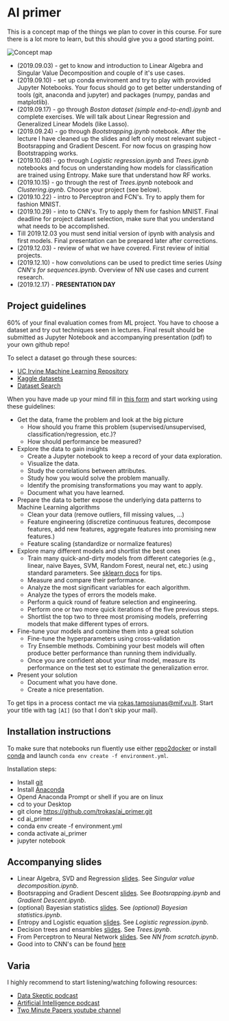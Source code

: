 # AI primer

This is a concept map of the things we plan to cover in this course. For sure there is a lot more to learn, but this should give you a good starting point.

![Concept map](https://docs.google.com/drawings/d/e/2PACX-1vQ5YhgwD7qi6xn8qGEFDeRLFvxgGMWOCf2W7H31vxiIuCvSlxMLuX5qLfooi2DqD7LPNMbN7KE4dK4S/pub?w=1179&h=323)

- (2019.09.03) - get to know and introduction to Linear Algebra and Singular Value Decomposition and couple of it's use cases. 
- (2019.09.10) - set up conda enviroment and try to play with provided Jupyter Notebooks. Your focus should go to get better understanding of tools (git, anaconda and jupyter) and packages (numpy, pandas and matplotlib).
- (2019.09.17) - go through *Boston dataset (simple end-to-end).ipynb* and complete exercises. We will talk about Linear Regression and Generalized Linear Models (like Lasso).
- (2019.09.24) - go through *Bootstrapping.ipynb* notebook. After the lecture I have cleaned up the slides and left only most relevant subject - Bootsrapping and Gradient Descent. For now focus on grasping how Bootstrapping works.
- (2019.10.08) - go through *Logistic regression.ipynb* and *Trees.ipynb* notebooks and focus on understanding how models for classification are trained using Entropy. Make sure that understand how RF works.
- (2019.10.15) - go through the rest of *Trees.ipynb* notebook and *Clustering.ipynb*. Choose your project (see below).
- (2019.10.22) - intro to Perceptron and FCN's. Try to apply them for fashion MNIST.
- (2019.10.29) - into to CNN's. Try to apply them for fashion MNIST. Final deadline for project dataset selection, make sure that you understand what needs to be accomplished.
- Till 2019.12.03 you must send initial version of ipynb with analysis and first models. Final presentation can be prepared later after corrections.
- (2019.12.03) - review of what we have covered. First review of initial projects. 
- (2019.12.10) - how convolutions can be used to predict time series *Using CNN's for sequences.ipynb*. Overview of NN use cases and current research.
- (2019.12.17) - **PRESENTATION DAY**

## Project guidelines

60% of your final evaluation comes from ML project. You have to choose a dataset and try out techniques seen in lectures. Final result should be submitted as Jupyter Notebook and accompanying presentation (pdf) to your own github repo!

To select a dataset go through these sources:
- [UC Irvine Machine Learning Repository](https://archive.ics.uci.edu/ml/index.php)
- [Kaggle datasets](https://www.kaggle.com/datasets)
- [Dataset Search](https://toolbox.google.com/datasetsearch)

When you have made up your mind fill in [this form](https://docs.google.com/forms/d/e/1FAIpQLSc2j8GXaPcATC2Cmwt7_iIhTD9-yeOkFF7wvAOvoEhC2sSo9A/viewform?usp=sf_link) and start working using these guidelines:

- Get the data, frame the problem and look at the big picture
    - How should you frame this problem (supervised/unsupervised, classification/regression, etc.)?
    - How should performance be measured?
- Explore the data to gain insights
    - Create a Jupyter notebook to keep a record of your data exploration.
    - Visualize the data.
    - Study the correlations between attributes.
    - Study how you would solve the problem manually.
    - Identify the promising transformations you may want to apply.
    - Document what you have learned.
- Prepare the data to better expose the underlying data patterns to Machine Learning algorithms
    - Clean your data (remove outliers, fill missing values, ...)
    - Feature engineering (discretize continuous features, decompose features, add new features, aggregate features into promising new features.)
    - Feature scaling (standardize or normalize features)
- Explore many different models and shortlist the best ones
    - Train many quick-and-dirty models from different categories (e.g., linear, naive Bayes, SVM, Random Forest, neural net, etc.) using standard parameters. See [sklearn docs](https://scikit-learn.org/stable/tutorial/machine_learning_map/index.html) for tips.
    - Measure and compare their performance.
    - Analyze the most significant variables for each algorithm.
    - Analyze the types of errors the models make.
    - Perform a quick round of feature selection and engineering.
    - Perform one or two more quick iterations of the five previous steps.
    - Shortlist the top two to three most promising models, preferring models that make different types of errors.
- Fine-tune your models and combine them into a great solution
    - Fine-tune the hyperparameters using cross-validation
    - Try Ensemble methods. Combining your best models will often produce better performance than running them individually.
    - Once you are confident about your final model, measure its performance on the test set to estimate the generalization error.
- Present your solution
    - Document what you have done.
    - Create a nice presentation.

To get tips in a process contact me via rokas.tamosiunas@mif.vu.lt. Start your title with tag `[AI]` (so that I don't skip your mail).


## Installation instructions

To make sure that notebooks run fluently use either [repo2docker](https://github.com/jupyter/repo2docker) or install [conda](https://anaconda.org/) and launch `conda env create -f environment.yml`.

Installation steps:
- Install [git](https://git-scm.com/)
- Install [Anaconda](https://anaconda.org/)
- Opend Anaconda Prompt or shell if you are on linux
- cd to your Desktop
- git clone https://github.com/trokas/ai_primer.git
- cd ai_primer
- conda env create -f environment.yml
- conda activate ai_primer
- jupyter notebook

## Accompanying slides

- Linear Algebra, SVD and Regression [slides](https://paper.dropbox.com/published/1.-Linear-Algebra-Intro--AjuKtJovFYXzhwQL1NoTiNu_Bw-MQ26SBHzU2W5mOzYyOHW1o8). See *Singular value decomposition.ipynb*.
- Bootsrapping and Gradient Descent [slides](https://paper.dropbox.com/published/1.-Statistics-Intro-Shuffling-Bootstrapping-and-CV--AkHAAbu7iXjFjjbMJAdIC_KMBg-BftDdpAMoOQaXXs2N7wPZ8Y). See *Bootsrapping.ipynb* and *Gradient Descent.ipynb*.
- (optional) Bayesian statistics [slides](https://paper.dropbox.com/published/2.-Side-note-Frequentists-vs.-Bayesians--AlLBeA1RnxwQRpMpUhvY9O9~Bg-C0bCEfPTJcW1sy02aNEHcut). See *(optional) Bayesian statistics.ipynb*.
- Entropy and Logistic equation [slides](https://paper.dropbox.com/published/3.-Entropy-and-logistic-regression--AlLU7kssRppqEbQ3TJCe9~OsBg-jq5J05rJc7Mm1WPkN7KukDO). See *Logistic regression.ipynb*.
- Decision trees and ensambles [slides](https://paper.dropbox.com/published/4.-Decision-trees-and-ensembles--AmROk3pWLkGrgJVvjbMlS0NBBg-8xd7b2mcMq8hKoYYoQGfW7C). See *Trees.ipynb*.
- From Perceptron to Neural Network [slides](https://paper.dropbox.com/published/5.-From-Perceptron-to-Neural-Network--Am2u67ezyxvWKRzE8U9m1VdFBg-U1O0l0um1RDMNP7t88dWe4y). See *NN from scratch.ipynb*.
- Good into to CNN's can be found [here](https://deeplizard.com/learn/video/YRhxdVk_sIs)

## Varia

I highly recommend to start listening/watching following resources:
- [Data Skeptic podcast](https://dataskeptic.com/podcast?limit=10&offset=0)
- [Artificial Intelligence podcast](https://lexfridman.com/ai/)
- [Two Minute Papers youtube channel](https://www.youtube.com/user/keeroyz)

